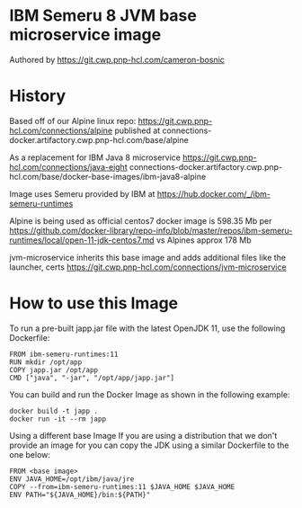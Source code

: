 # IBM Semeru 8 JVM base microservice image

Authored by https://git.cwp.pnp-hcl.com/cameron-bosnic

# History
Based off of our Alpine linux repo:
https://git.cwp.pnp-hcl.com/connections/alpine
published at connections-docker.artifactory.cwp.pnp-hcl.com/base/alpine

As a replacement for IBM Java 8 microservice
https://git.cwp.pnp-hcl.com/connections/java-eight
connections-docker.artifactory.cwp.pnp-hcl.com/base/docker-base-images/ibm-java8-alpine

Image uses Semeru provided by IBM at https://hub.docker.com/_/ibm-semeru-runtimes

Alpine is being used as official centos7 docker image is 598.35 Mb per
https://github.com/docker-library/repo-info/blob/master/repos/ibm-semeru-runtimes/local/open-11-jdk-centos7.md
vs Alpines approx 178 Mb

jvm-microservice inherits this base image and adds additional files like the launcher, certs
https://git.cwp.pnp-hcl.com/connections/jvm-microservice

# How to use this Image
To run a pre-built japp.jar file with the latest OpenJDK 11, use the following Dockerfile:
```
FROM ibm-semeru-runtimes:11
RUN mkdir /opt/app
COPY japp.jar /opt/app
CMD ["java", "-jar", "/opt/app/japp.jar"]
```

You can build and run the Docker Image as shown in the following example:
```
docker build -t japp .
docker run -it --rm japp
```

Using a different base Image
If you are using a distribution that we don't provide an image for you can copy the JDK using a similar Dockerfile to the one below:

```
FROM <base image>
ENV JAVA_HOME=/opt/ibm/java/jre
COPY --from=ibm-semeru-runtimes:11 $JAVA_HOME $JAVA_HOME
ENV PATH="${JAVA_HOME}/bin:${PATH}"
```
